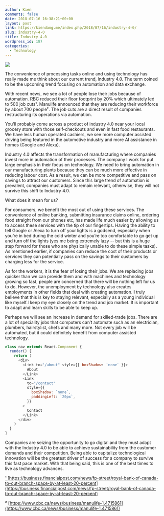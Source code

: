 ```yaml
---
author: Kien
comments: false
date: 2018-07-16 16:38:21+00:00
layout: post
link: https://kiendang.me/index.php/2018/07/16/industry-4-0/
slug: industry-4-0
title: Industry 4.0
wordpress_id: 187
categories:
  - Technology
---
```


![](https://images.unsplash.com/photo-1461749280684-dccba630e2f6?ixlib=rb-0.3.5&ixid=eyJhcHBfaWQiOjEyMDd9&s=e5a31d03ddee66863a599421f792e07b&auto=format&fit=crop&w=1050&q=80)

The convenience of processing tasks online and using technology has really made me think about our current trend, Industry 4.0. The term coined to be the upcoming trend focusing on automation and data exchange.

With recent news, we see a lot of people lose their jobs because of automation. RBC reduced their floor footprint by 20% which ultimately led to 500 job cuts¹. Manulife announced that they are reducing their workforce by about 700 people². The job cuts are a direct result of companies restructuring its operations via automation.

You’ll probably come across a product of industry 4.0 near your local grocery store with those self-checkouts and even in fast food restaurants. We have less human operated cashiers, we see more computer assisted driving being featured in the automotive industry and more AI assistance in homes (Google and Alexa).

Industry 4.0 affects the transformation of manufacturing where companies invest more in automation of their processes. The company I work for put large emphasis in their focus on technology. We need to bring automation in our manufacturing plants because they can be much more effective in reducing labour cost. As a result, we can be more competitive and pass on savings to attract our customers. Since this large trend of automation is prevalent, companies must adapt to remain relevant, otherwise, they will not survive this shift to Industry 4.0.

What does it mean for us?

For consumers, we benefit the most out of using these services. The convenience of online banking, submitting insurance claims online, ordering food straight from our phones etc, has made life much easier by allowing us to access these services with the tip of our fingertips. Having the ability to tell Google or Alexa to turn off your lights is a godsend, especially when you’re in bed during the cold winter and you’re too comfortable to go get up and turn off the lights (yes me being extremely lazy -- but this is a huge step forward for those who are physically unable to do these simple tasks). As mentioned earlier, if companies can reduce the cost of their products or services they can potentially pass on the savings to their customers by charging less for the service.

As for the workers, it is the fear of losing their jobs. We are replacing jobs quicker than we can provide them and with machines and technology growing so fast, people are concerned that there will be nothing left for us to do. However, the unemployment by technology also creates employments in other fields that deal with creating automation. I truly believe that this is key to staying relevant, especially as a young individual like myself.I keep my eye closely on the trend and job market. It is important to adapt and learn skills to be able to keep up.

Perhaps we will see an increase in demand for skilled-trade jobs. There are a lot of speciality jobs that computers can’t automate such as an electrician, plumbers, hairstylist, chefs and many more. Not every job will be automated, but it could definitely benefit from computer assisted technology.

```js
class nav extends React.Component {
  render() {
    return (
      <div>
        <Link to="/about" style={{ boxShadow: `none` }}>
          About
        </Link>
        <Link
          to="/contact"
          style={{
            boxShadow: `none`,
            paddingLeft: `20px`,
          }}
        >
          Contact
        </Link>
      </div>
    )
  }
}
```

Companies are seizing the opportunity to go digital and they must adapt with the Industry 4.0 to be able to achieve sustainability from the customer demands and their competition. Being able to capitalize technological innovation will be the greatest driver of success for a company to survive this fast pace market. With that being said, this is one of the best times to live as technology advances.

[¹ ](https://business.financialpost.com/news/fp-street/royal-bank-of-canada-to-cut-branch-space-by-at-least-20-percent)[https://business.financialpost.com/news/fp-street/royal-bank-of-canada-to-cut-branch-space-by-at-least-20-percent](https://business.financialpost.com/news/fp-street/royal-bank-of-canada-to-cut-branch-space-by-at-least-20-percent)

² [https://www.cbc.ca/news/business/manulife-1.4715861](https://www.cbc.ca/news/business/manulife-1.4715861)

